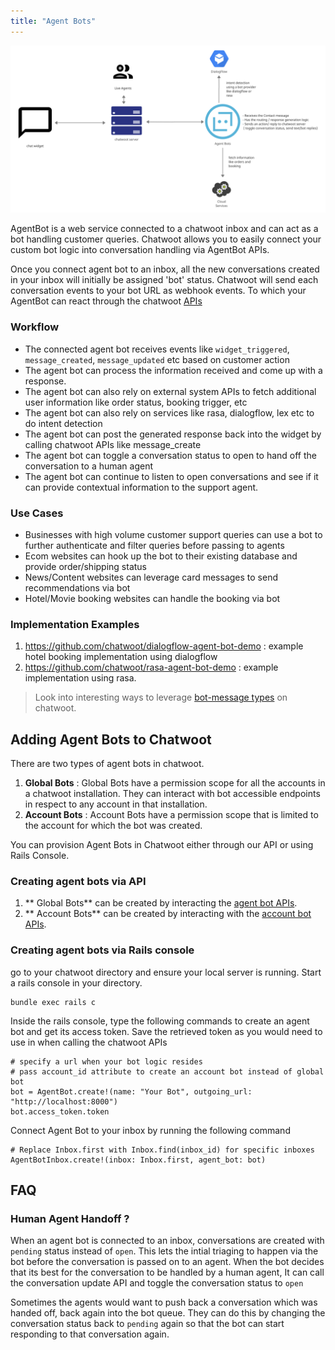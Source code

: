 ```yaml
---
title: "Agent Bots"
---
```




![agent-bot-architecture](./images/agent-bots/agent-bot-architecture.png)


AgentBot is a web service connected to a chatwoot inbox and can act as a bot handling customer queries. Chatwoot allows you to easily connect your custom bot logic into conversation handling via AgentBot APIs. 

Once you connect agent bot to an inbox, all the new conversations created in your inbox will initially be assigned 'bot' status. Chatwoot will send each conversation events to your bot URL as webhook events. To which your AgentBot can react through the chatwoot [APIs](https://www.chatwoot.com/developers/api/)

### Workflow

- The connected agent bot receives events like `widget_triggered`, `message_created`, `message_updated` etc based on customer action
- The agent bot can process the information received and come up with a response. 
- The agent bot can also rely on external system APIs to fetch additional user information like order status, booking trigger, etc
- The agent bot can also rely on services like rasa, dialogflow, lex etc to do intent detection
- The agent bot can post the generated response back into the widget by calling chatwoot APIs like message_create
- The agent bot can toggle a conversation status to open to hand off the conversation to a human agent
- The agent bot can continue to listen to open conversations and see if it can provide contextual information to the support agent.

### Use Cases

- Businesses with high volume customer support queries can use a bot to further authenticate and filter queries before passing to agents
- Ecom websites can hook up  the bot to their existing database and provide order/shipping status
- News/Content websites can leverage card messages to send recommendations via bot
- Hotel/Movie booking websites can handle the booking via bot

### Implementation Examples
1. https://github.com/chatwoot/dialogflow-agent-bot-demo : example hotel booking implementation using dialogflow
2. https://github.com/chatwoot/rasa-agent-bot-demo : example implementation using rasa.


> Look into interesting ways to leverage [bot-message types](/docs/product/others/interactive-messages) on chatwoot.


## Adding Agent Bots to Chatwoot

There are two types of agent bots in chatwoot.
1. **Global Bots** : Global Bots have a permission scope for all the accounts in a chatwoot installation. They can interact with bot accessible endpoints in respect to any account in that installation.
2. **Account Bots** : Account Bots have a permission scope that is limited to the account for which the bot was created. 

You can provision Agent Bots in Chatwoot either through our API or using Rails Console.

### Creating agent bots via API
1. ** Global Bots** can be created by interacting the [agent bot APIs](https://www.chatwoot.com/developers/api/#tag/AgentBots). 
2. ** Account Bots** can be created by interacting with the [account bot APIs](https://www.chatwoot.com/developers/api/#tag/Account-AgentBots).


###  Creating agent bots via Rails console

go to your chatwoot directory and ensure your local server is running.  Start a rails console in your directory.

```
bundle exec rails c
```

Inside the rails console, type the following commands to create an agent bot and get its access token. Save the retrieved token as you would need to use in when calling the chatwoot APIs

```
# specify a url when your bot logic resides
# pass account_id attribute to create an account bot instead of global bot
bot = AgentBot.create!(name: "Your Bot", outgoing_url: "http://localhost:8000")
bot.access_token.token
```
Connect Agent Bot to your inbox by running the following command

```
# Replace Inbox.first with Inbox.find(inbox_id) for specific inboxes
AgentBotInbox.create!(inbox: Inbox.first, agent_bot: bot)
```


## FAQ

### Human Agent Handoff ?

When an agent bot is connected to an inbox, conversations are created with `pending` status instead of `open`. This lets the intial triaging to happen via 
the bot before the conversation is passed on to an agent. When the bot decides that its best for the conversation to be handled by a human agent, It can call the conversation update API
and toggle the conversation status to `open`

Sometimes the agents would want to push back a conversation which was handed off, back again into the bot queue. They can do this by changing the conversation status back to `pending` again so that the bot can start responding to that conversation again. 






